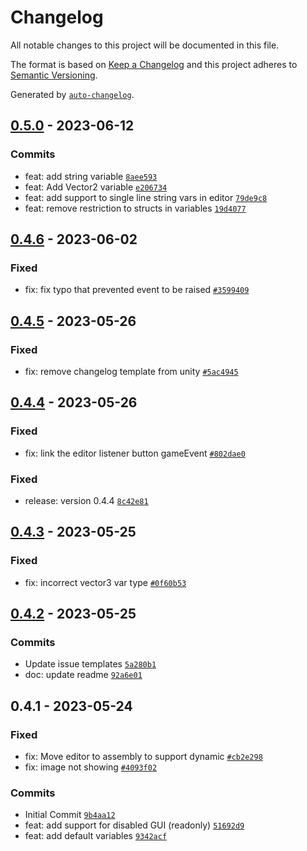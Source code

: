 # Changelog

All notable changes to this project will be documented in this file.

The format is based on [Keep a Changelog](https://keepachangelog.com/en/1.0.0/)
and this project adheres to [Semantic Versioning](https://semver.org/spec/v2.0.0.html).

Generated by [`auto-changelog`](https://github.com/CookPete/auto-changelog).

## [0.5.0](https://github.com/mariodebono/Unity-SO-Architecture/compare/0.4.6...0.5.0) - 2023-06-12

### Commits

- feat: add string variable [`8aee593`](https://github.com/mariodebono/Unity-SO-Architecture/commit/8aee59372fc118d8530d7b6418615ead1a92cb6b)
- feat: Add Vector2 variable [`e206734`](https://github.com/mariodebono/Unity-SO-Architecture/commit/e20673414c8f26a7fc534d73ed4c20e532a353cf)
- feat: add support to single line string vars in editor [`79de9c8`](https://github.com/mariodebono/Unity-SO-Architecture/commit/79de9c85f621fe194f1f43c1ac5806b91a0ac0f8)
- feat: remove restriction to structs in variables [`19d4077`](https://github.com/mariodebono/Unity-SO-Architecture/commit/19d4077b1af06f9f68689f4b85cb7e0f5cacfad8)

## [0.4.6](https://github.com/mariodebono/Unity-SO-Architecture/compare/0.4.5...0.4.6) - 2023-06-02

### Fixed

- fix: fix typo that prevented event to be raised [`#3599409`](https://github.com/mariodebono/Unity-SO-Architecture//commit/35994094be339e7b844f4708bc0d66ecb0d0cc97)

## [0.4.5](https://github.com/mariodebono/Unity-SO-Architecture/compare/0.4.4...0.4.5) - 2023-05-26

### Fixed

- fix: remove changelog template from unity [`#5ac4945`](https://github.com/mariodebono/Unity-SO-Architecture//commit/5ac4945619474cb540be0157cd56ad913fd28b3b)

## [0.4.4](https://github.com/mariodebono/Unity-SO-Architecture/compare/0.4.3...0.4.4) - 2023-05-26

### Fixed

- fix: link the editor listener button gameEvent [`#802dae0`](https://github.com/mariodebono/Unity-SO-Architecture//commit/802dae04eccd66cd97bcf21bfe62829aedc8c826)

### Fixed

- release: version 0.4.4 [`8c42e81`](https://github.com/mariodebono/Unity-SO-Architecture/commit/8c42e81ccdc2f5d2bcc8f307c99c35cc4923e227)

## [0.4.3](https://github.com/mariodebono/Unity-SO-Architecture/compare/0.4.2...0.4.3) - 2023-05-25

### Fixed

- fix: incorrect vector3 var type [`#0f60b53`](https://github.com/mariodebono/Unity-SO-Architecture//commit/0f60b532cba1b2ee6d2220ca400e5d63af21f73a)

## [0.4.2](https://github.com/mariodebono/Unity-SO-Architecture/compare/0.4.1...0.4.2) - 2023-05-25

### Commits

- Update issue templates [`5a280b1`](https://github.com/mariodebono/Unity-SO-Architecture/commit/5a280b19668dafb93c6afe6947947ec8885b8e2f)
- doc: update readme [`92a6e01`](https://github.com/mariodebono/Unity-SO-Architecture/commit/92a6e012f0b81b3ea7348093bfad7f1b0dc6cfbd)

## 0.4.1 - 2023-05-24

### Fixed

- fix: Move editor to assembly to support dynamic [`#cb2e298`](https://github.com/mariodebono/Unity-SO-Architecture//commit/cb2e2986efb59e9f7e8438db1006d851d4ebeaba)
- fix: image not showing [`#4093f02`](https://github.com/mariodebono/Unity-SO-Architecture//commit/4093f020d888f812ee6e340a965370a64e561920)

### Commits

- Initial Commit [`9b4aa12`](https://github.com/mariodebono/Unity-SO-Architecture/commit/9b4aa12615f6a013b9fc6668d6f82b2440429438)
- feat: add support for disabled GUI (readonly) [`51692d9`](https://github.com/mariodebono/Unity-SO-Architecture/commit/51692d988b069173b20ade350bb290da8de103bb)
- feat: add default variables [`9342acf`](https://github.com/mariodebono/Unity-SO-Architecture/commit/9342acf6936bdb8e9a7c946c70a8161bbb9d3c12)
